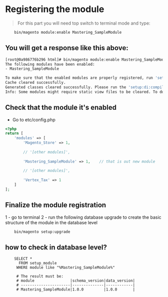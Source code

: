 # Registering the module
> For this part you will need top switch to terminal mode and type:
```bash
    bin/magento module:enable Mastering_SampleModule
```
## You will get a response like this above:
```bash
[root@0a986776b296 html]# bin/magento module:enable Mastering_SampleModule
The following modules have been enabled:
- Mastering_SampleModule

To make sure that the enabled modules are properly registered, run 'setup:upgrade'.
Cache cleared successfully.
Generated classes cleared successfully. Please run the 'setup:di:compile' command to generate classes.
Info: Some modules might require static view files to be cleared. To do this, run 'module:enable' with the --clear-static-content option to clear them.
```

## Check that the module it's enabled
* Go to etc/config.php

```php
<?php
return [
    'modules' => [
        'Magento_Store' => 1,
        
        // '[other modules]', 
                
        'Mastering_SampleModule' => 1,    // that is out new module
        
        // '[other modules]', 
        
        'Vertex_Tax' => 1
    ]
];
```

## Finalize the module registration
1 - go to terminal 
2 - run the following database upgrade to create the basic structure of the module in the database level
```bash
    bin/magento setup:upgrade
```

## how to check in database level?
```mysql
    SELECT *
      FROM setup_module
     WHERE module like "%Mastering_SampleModule%"
     
     # The result must be:
     # module                |schema_version|data_version|
     # ----------------------|--------------|------------|
     # Mastering_SampleModule|1.0.0         |1.0.0       |
```

